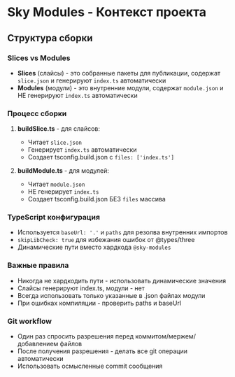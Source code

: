 # Sky Modules - Контекст проекта

## Структура сборки

### Slices vs Modules
- **Slices** (слайсы) - это собранные пакеты для публикации, содержат `slice.json` и генерируют `index.ts` автоматически
- **Modules** (модули) - это внутренние модули, содержат `module.json` и НЕ генерируют `index.ts` автоматически

### Процесс сборки
1. **buildSlice.ts** - для слайсов:
   - Читает `slice.json`
   - Генерирует `index.ts` автоматически
   - Создает tsconfig.build.json с `files: ['index.ts']`

2. **buildModule.ts** - для модулей:
   - Читает `module.json`
   - НЕ генерирует `index.ts`
   - Создает tsconfig.build.json БЕЗ `files` массива

### TypeScript конфигурация
- Используется `baseUrl: '.'` и `paths` для резолва внутренних импортов
- `skipLibCheck: true` для избежания ошибок от @types/three
- Динамические пути вместо хардкода `@sky-modules`

### Важные правила
- Никогда не хардкодить пути - использовать динамические значения
- Слайсы генерируют index.ts, модули - нет
- Всегда использовать только указанные в .json файлах модули
- При ошибках компиляции - проверить paths и baseUrl

### Git workflow
- Один раз спросить разрешения перед коммитом/мержем/добавлением файлов
- После получения разрешения - делать все git операции автоматически
- Использовать осмысленные commit сообщения